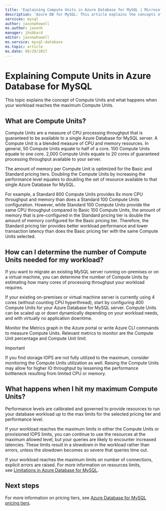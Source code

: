 ```yaml
---
title: 'Explaining Compute Units in Azure Database for MySQL | Microsoft Docs'
description: 'Azure DB for MySQL: This article explains the concepts of Compute Units and what happens when your workload reaches the maximum Compute Units.'
services: mysql
author: jasonwhowell
ms.author: jasonh
manager: jhubbard
editor: jasonwhowell
ms.service: mysql-database
ms.topic: article
ms.date: 09/29/2017
---
```

# Explaining Compute Units in Azure Database for MySQL
This topic explains the concept of Compute Units and what happens when your workload reaches the maximum Compute Units.

## What are Compute Units?
Compute Units are a measure of CPU processing throughput that is guaranteed to be available to a single Azure Database for MySQL server. A Compute Unit is a blended measure of CPU and memory resources. In general, 50 Compute Units equate to half of a core. 100 Compute Units equate to one core. 2,000 Compute Units equate to 20 cores of guaranteed processing throughput available to your server.

The amount of memory per Compute Unit is optimized for the Basic and Standard pricing tiers. Doubling the Compute Units by increasing the performance level equates to doubling the set of resource available to that single Azure Database for MySQL.

For example, a Standard 800 Compute Units provides 8x more CPU throughput and memory than does a Standard 100 Compute Units configuration. However, while Standard 100 Compute Units provide the same CPU throughput compared to Basic 100 Compute Units, the amount of memory that is pre-configured in the Standard pricing tier is double the amount of memory configured for the Basic pricing tier. Therefore, the Standard pricing tier provides better workload performance and lower transaction latency than does the Basic pricing tier with the same Compute Units selected.

## How can I determine the number of Compute Units needed for my workload?
If you want to migrate an existing MySQL server running on-premises or on a virtual machine, you can determine the number of Compute Units by estimating how many cores of processing throughput your workload requires. 

If your existing on-premises or virtual machine server is currently using 4 cores (without counting CPU hyperthread), start by configuring 400 Compute Units for your Azure Database for MySQL server. Compute Units can be scaled up or down dynamically depending on your workload needs, and with virtually no application downtime. 

Monitor the Metrics graph in the Azure portal or write Azure CLI commands to measure Compute Units. Relevant metrics to monitor are the Compute Unit percentage and Compute Unit limit.

>[!IMPORTANT]
> If you find storage IOPS are not fully utilized to the maximum, consider monitoring the Compute Units utilization as well. Raising the Compute Units may allow for higher IO throughput by lessening the performance bottleneck resulting from limited CPU or memory.

## What happens when I hit my maximum Compute Units?
Performance levels are calibrated and governed to provide resources to run your database workload up to the max limits for the selected pricing tier and performance level. 

If your workload reaches the maximum limits in either the Compute Units or provisioned IOPS limits, you can continue to use the resources at the maximum allowed level, but your queries are likely to encounter increased latencies. These limits result in a slowdown in the workload rather than errors, unless the slowdown becomes so severe that queries time out. 

If your workload reaches the maximum limits on number of connections, explicit errors are raised. For more information on resources limits, see [Limitations in Azure Database for MySQL](concepts-limits.md).

## Next steps
For more information on pricing tiers, see [Azure Database for MySQL pricing tiers](./concepts-service-tiers.md).

